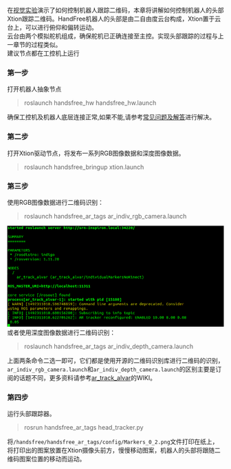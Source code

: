 在[视觉实验](/docs/Tutorial/2.3-Vision-Test.md)演示了如何控制机器人跟踪二维码，本章将讲解如何控制机器人的头部Xtion跟踪二维码。HandFree机器人的头部是由二自由度云台构成，Xtion置于云台上，可以进行俯仰和偏转运动。  
云台由两个模拟舵机组成，确保舵机已正确连接至主控。实现头部跟踪的过程与上一章节的过程类似。  
建议节点都在工控机上运行

### 第一步 ###  
打开机器人抽象节点
>roslaunch handsfree_hw handsfree_hw.launch

确保工控机及机器人底层连接正常,如果不能,请参考[常见问题及解答](/docs/FAQ/solution-of-handsfree-hw-error.md)进行解决。  

### 第二步 ###
打开Xtion驱动节点，将发布一系列RGB图像数据和深度图像数据。
>roslaunch handsfree_bringup xtion.launch  



### 第三步 ###  
使用RGB图像数据进行二维码识别：
>roslaunch handsfree_ar_tags ar_indiv_rgb_camera.launch  

![picture](/images/Tutorial/7/7.4/4_indiv_rgb.png)  
或者使用深度图像数据进行二维码识别：
>roslaunch handsfree_ar_tags ar_indiv_depth_camera.launch  

上面两条命令二选一即可，它们都是使用开源的二维码识别库进行二维码的识别，`ar_indiv_rgb_camera.launch`和`ar_indiv_depth_camera.launch`的区别主要是订阅的话题不同，更多资料请参考[ar_track_alvar](http://wiki.ros.org/ar_track_alvar/)的WIKI。  
### 第四步 ###  
运行头部跟踪器。
>rosrun handsfree_ar_tags head_tracker.py

将`/handsfree/handsfree_ar_tags/config/Markers_0_2.png`文件打印在纸上，将打印出的图案放置在Xtion摄像头前方，慢慢移动图案，机器人的头部将跟随二维码图案位置的移动而运动。  
